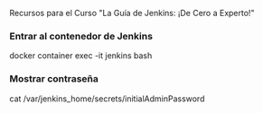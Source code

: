 Recursos para el Curso "La Guía de Jenkins: ¡De Cero a Experto!"

### Entrar al contenedor de Jenkins
docker container exec -it jenkins bash
### Mostrar contraseña
cat /var/jenkins_home/secrets/initialAdminPassword
